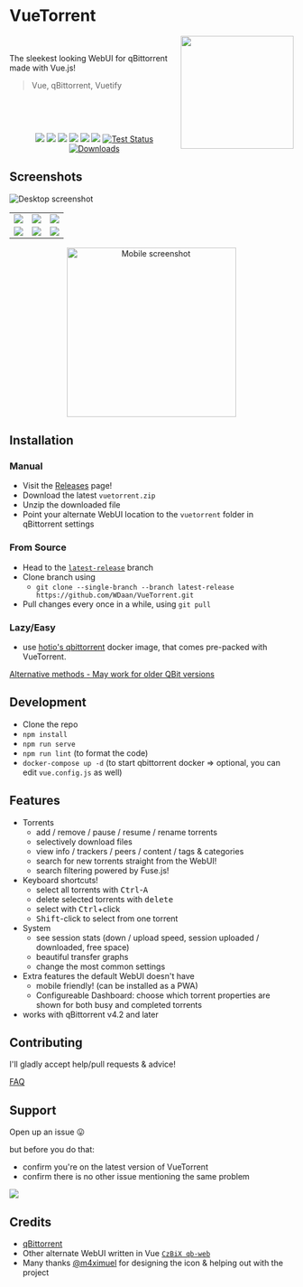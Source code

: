 # VueTorrent


<p>
<img align="right" width="200px" src="https://imgur.com/x6dKNB3.png">   

<p>&nbsp;</p>
The sleekest looking WebUI for qBittorrent made with Vue.js!  

> Vue, qBittorrent, Vuetify
</p>
<p>&nbsp;</p>
<p>&nbsp;</p>
<p align="center">
      <a href="https://img.shields.io/github/stars/WDaan/VueTorrent" alt="stars">
        <img src="https://img.shields.io/github/stars/WDaan/VueTorrent" /></a>
      <a href="https://img.shields.io/github/forks/WDaan/VueTorrent" alt="Forks">
        <img src="https://img.shields.io/github/forks/WDaan/VueTorrent" /></a>
      <a href="https://img.shields.io/github/issues/WDaan/VueTorrent" alt="Issues">
        <img src="https://img.shields.io/github/issues/WDaan/VueTorrent" /></a>
      <a href="https://img.shields.io/github/issues-closed/wdaan/vuetorrent" alt="Issues Closed">
        <img src="https://img.shields.io/github/issues-closed/WDaan/VueTorrent" /></a>
      <a href="https://img.shields.io/github/issues-pr-closed/wdaan/VueTorrent" alt="Closed PR">
        <img src="https://img.shields.io/github/issues-pr-closed/wdaan/VueTorrent" /></a>
      <a href="https://img.shields.io/github/v/release/wdaan/vuetorrent" alt="Version">
        <img src="https://img.shields.io/github/v/release/wdaan/vuetorrent" /></a>
      <a href="https://img.shields.io/github/workflow/status/wdaan/vuetorrent/Test%20Core%20Components">
        <img src="https://img.shields.io/github/workflow/status/wdaan/vuetorrent/Test%20Core%20Components" alt="Test Status"></a>
      <a href="https://img.shields.io/github/downloads/wdaan/vuetorrent/total">
        <img src="https://img.shields.io/github/downloads/wdaan/vuetorrent/total" alt="Downloads"></a>
</p>

## Screenshots

![Desktop screenshot](https://imgur.com/IUkaDnI.png)

|                                    |                                    |                                    |
| :--------------------------------: | :--------------------------------: | :--------------------------------: |
| ![](https://imgur.com/Zcm98H3.png) | ![](https://imgur.com/OujrH0f.png) | ![](https://imgur.com/3FZTXPL.png) |
| ![](https://imgur.com/QYpNCXs.png) | ![](https://imgur.com/6j5wxhl.png) | ![](https://imgur.com/jnzDKjW.png) |

<p align="center">
<img src="https://imgur.com/weOOI7n.png" width="300" alt="Mobile screenshot">
</p>

## Installation

### Manual

- Visit the [Releases](https://github.com/WDaan/VueTorrent/releases) page!
- Download the latest `vuetorrent.zip`
- Unzip the downloaded file
- Point your alternate WebUI location to the `vuetorrent` folder in qBittorrent settings

### From Source

- Head to the [`latest-release`](https://github.com/WDaan/VueTorrent/tree/latest-release) branch
- Clone branch using
  - `git clone --single-branch --branch latest-release https://github.com/WDaan/VueTorrent.git`
- Pull changes every once in a while, using `git pull`

### Lazy/Easy
- use [hotio's qbittorrent](https://hotio.dev/containers/qbittorrent/) docker image, that comes pre-packed with VueTorrent.

[Alternative methods - May work for older QBit versions](../../wiki/Alternative_Installation_Methods)

## Development

- Clone the repo
- `npm install`
- `npm run serve`
- `npm run lint` (to format the code)
- `docker-compose up -d` (to start qbittorrent docker => optional, you can edit `vue.config.js` as well)

## Features

- Torrents
  - add / remove / pause / resume / rename torrents
  - selectively download files
  - view info / trackers / peers / content / tags & categories
  - search for new torrents straight from the WebUI!
  - search filtering powered by Fuse.js!
- Keyboard shortcuts!
  - select all torrents with <kbd>Ctrl</kbd>-<kbd>A</kbd>
  - delete selected torrents with <kbd>delete</kbd>
  - select with <kbd>Ctrl</kbd>+click
  - <kbd>Shift</kbd>-click to select from one torrent
- System
  - see session stats (down / upload speed, session uploaded / downloaded, free space)
  - beautiful transfer graphs
  - change the most common settings
- Extra features the default WebUI doesn't have
  - mobile friendly! (can be installed as a PWA)
  - Configureable Dashboard: choose which torrent properties are shown for both busy and completed torrents
- works with qBittorrent v4.2 and later

## Contributing

I'll gladly accept help/pull requests & advice!

[FAQ](../../wiki/FAQ)

## Support

Open up an issue 😛

but before you do that:
- confirm you're on the latest version of VueTorrent 
- confirm there is no other issue mentioning the same problem

<a href="https://www.buymeacoffee.com/wdaan"><img src="https://img.buymeacoffee.com/button-api/?text=Buy me a coffee&emoji=&slug=wdaan&button_colour=FFDD00&font_colour=000000&font_family=Arial&outline_colour=000000&coffee_colour=ffffff"></a>

## Credits

- [qBittorrent](https://github.com/qbittorrent/qBittorrent)
- Other alternate WebUI written in Vue [`CzBiX qb-web`](https://github.com/CzBiX/qb-web)
- Many thanks [@m4ximuel](https://github.com/m4ximuel) for designing the icon & helping out with the project
